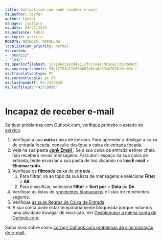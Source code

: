 ```yaml
---
title: Outlook.com não pode receber e-mail
ms.author: lpyfer
author: lpyfer
manager: joallard
ms.date: 04/21/2020
ms.audience: Admin
ms.topic: article
ROBOTS: NOINDEX, NOFOLLOW
localization_priority: Normal
ms.custom:
- "9000252"
- "1842"
ms.openlocfilehash: 5271860c99cd4911cf3cce4a3dca6ec725dde86d
ms.sourcegitcommit: 55eff703a17e500681d8fa6a87eb067019ade3cc
ms.translationtype: MT
ms.contentlocale: pt-PT
ms.lasthandoff: 04/22/2020
ms.locfileid: "43710850"
---
```

# <a name="unable-to-receive-email"></a>Incapaz de receber e-mail

Se tiver problemas com Outlook.com, verifique primeiro o estado do [serviço](https://go.microsoft.com/fwlink/p/?linkid=837482).

1. Verifique a sua **outra** caixa de entrada. Para aprender a desligar a caixa de entrada focada, consulte desligue a caixa de [entrada focada](https://support.office.com/article/f714d94d-9e63-4217-9ccb-6cb2986aa1b2). 
2. Veja na sua pasta [ **Junk Email** ](https://outlook.live.com/mail/junkemail). Se a sua caixa de entrada estiver cheia, não receberá novas mensagens. Para abrir espaço na sua caixa de entrada, tente esvaziar a sua pasta de lixo clicando no **lixo E-mail** > **Eliminar tudo**.
3. Verifique os **filtros**da caixa de entrada . 
    1. Para filtrar, vá ao topo da sua lista de mensagens e selecione **Filter** > **All**.
    2. Para classificar, selecione **Filter** > **Sort por** > **Data** ou **De**.
4. Verifique as listas de [remetentes bloqueados](https://outlook.live.com/mail/options/mail/junkEmail) e listas de remetentes seguros.
5. Verifique [as suas Regras de Caixa de Entrada](https://outlook.live.com/mail/options/mail/rules).
6. A sua conta pode estar temporariamente bloqueada porque notamos uma atividade invulgar de inscrição. Ver [Desbloquear a minha conta de Outlook.com.](https://support.office.com/article/f4ad2701-d166-4d8b-8a6a-9af2a1f8a4c4)

Saiba mais sobre como [corrigir Outlook.com problemas de sincronização de e-mail.](https://support.office.com/article/d39e3341-8d79-4bf1-b3c7-ded602233642)